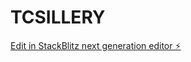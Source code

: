 # TCSILLERY

[Edit in StackBlitz next generation editor ⚡️](https://stackblitz.com/~/github.com/nano2sillery/TCSILLERY)